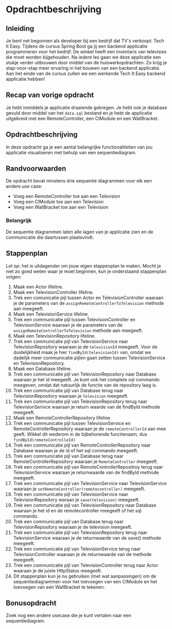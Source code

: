 # Opdrachtbeschrijving

## Inleiding

Je bent net begonnen als developer bij een bedrijf dat TV's verkoopt: Tech It Easy. Tijdens de cursus Spring Boot ga jij een backend applicatie programmeren voor het bedrijf. De winkel heeft een inventaris van televisies die moet worden bijgehouden. Na iedere les gaan we deze applicatie een stukje verder uitbouwen door middel van de huiswerkopdrachten. Zo krijg je stap-voor-stap meer ervaring in het bouwen van een backend applicatie. Aan het einde van de cursus zullen we een werkende Tech It Easy backend applicatie hebben!

## Recap van vorige opdracht

Je hebt inmiddels je applicatie draaiende gekregen. Je hebt ook je database gevuld door middel van het `data.sql` bestand en je hebt de applicatie uitgebreid met een RemoteController, een CIModule en een WallBracket.

## Opdrachtbeschrijving
In deze opdracht ga je een aantal belangrijke functionaliteiten van jou applicatie visualiseren met behulp van een sequentiediagram.

## Randvoorwaarden

De opdracht bevat minstens drie sequentie diagrammen voor elk een andere use case:
- Voeg een RemoteController toe aan een Television
- Voeg een CIModule toe aan een Television
- Voeg een WallBracket toe aan een Television

### Belangrijk

De sequentie diagrammen laten alle lagen van je applicatie zien en de communicatie die daartussen plaatsvindt.

## Stappenplan

_Let op_: het is uitdagender om jouw eigen stappenplan te maken. Mocht je niet zo goed weten waar je moet beginnen, kun je onderstaand stappenplan volgen:

1. Maak een Actor lifeline.
2. Maak een TelevisionController lifeline.
3. Trek een comunicatie pijl tussen Actor en TelevisionController waaraan je de parameters van de `assignRemoteControllerToTelevision` methode aan meegeeft.
4. Maak een TelevisionService lifeline.
5. Trek een communicatie pijl tussen TelevisionController en TelevisionService waaraan je de parameters van de `assignRemoteControllerToTelevision` methode aan meegeeft.
6. Maak een TelevisionRepository lifeline.
7. Trek een communicatie pijl van TelevisionService naar TelevisionRepository waaraan je de `televisionId` meegeeft. Voor de duidelijkheid maak je hier `findById(televisionId)` van, omdat we dadelijk meer communicatie pijlen gaan zetten tussen TelevisionService en TelevisionRepository.
8. Maak een Database lifeline.
9. Trek een communicatie pijl van TelevisionRepository naar Database waaraan je het id meegeeft. Je kunt ook het complete sql commando meegeven, omdat dat natuurlijk de functie van de repository laag is.
10. Trek een communicatie pijl van Database terug naar TelevisionRepository waaraan je `Television` meegeeft.
11. Trek een communicatie pijl van TelevisionRepository terug naar TelevisionSerivce waaraan je return waarde van de findById methode meegeeft.
12. Maak een RemoteControllerRepository lifeline.
13. Trek een communicatie pijl tussen TelevisionService en RemoteControllerRepository waaraan je de `remoteControllerId` aan mee geeft. Wikkel dit wederom in de bijbehorende functienaam, dus `findById(remoteControlleId)`
14. Trek een communicatie pijl van RemoteControllerRepository naar Database waaraan je de id of het sql commando meegeeft.
15. Trek een communicatie pijl van Database terug naar RemoteControllerRepository waaraan je `RemoteController` meegeeft.
16. Trek een communicatie pijl van RemoteControllerRepositroy terug naar TelevisionService waaraan je returnwaarde van de findById methode meegeeft.
17. Trek een communicatie pijl van TelevisionService naar TelevisionService waaraan je `setRemoteController(remotecontroller)` meegeeft.
18. Trek een communicatie pijl van TelevisionService naar TelevisionRepository waraan je `save(television)` meegeeft.
19. Trek een communicatie pijl van TelevisionRepository naar Database waaraan je het id en de remotecontroller meegeeft of het sql commando.
20. Trek een communicatie pijl van Database terug naar TelevisionRepository waaraan je de television meegeeft.
21. Trek een communicatie pijl van TelevisionRepository terug naar TelevisionService waaraan je de returnwaarde van de save() methode meegeeft.
22. Trek een communicatie pijl van TelevisionService terug naar TelevisionController waaraan je de returnwaarde van de methode meegeeft.
23. Trek een communicatie pijl van TelevisionController terug naar Actor waaraan je de juiste HttpStatus meegeeft.
24. Dit stappenplan kun je nu gebruiken (met wat aanpassingen) om de sequentiediagrammen voor het toevoegen van een CIModule en het toevoegen van een WallBracket te tekenen.

## Bonusopdracht
Zoek nog een andere usecase die je kunt vertalen naar een sequentiediagram.
